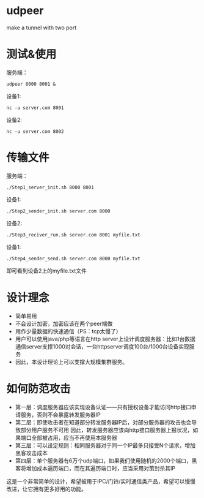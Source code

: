# udpeer
make a tunnel with two port

# 测试&使用
服务端：
```
udpeer 8000 8001 &
```
设备1:
```
nc -u server.com 8001
```
设备2:
```
nc -u server.com 8002
```
# 传输文件
  服务端：
  ```
  ./Step1_server_init.sh 8000 8001
  ```
  设备1:
  ```
  ./Step2_sender_init.sh server.com 8000
  ```
  设备2:
  ```
  ./Step3_reciver_run.sh server.com 8001 myfile.txt
  ```
  设备1:
  ```
  ./Step4_sender_send.sh server.com 8000 myfile.txt
  ```
  即可看到设备2上的myfile.txt文件


# 设计理念 
* 简单易用
* 不会设计加密，加密应该在两个peer端做
* 用作少量数据的快速通信（PS：tcp太慢了）
* 用户可以使用java/php等语言在http server上设计调度服务器：比如1台数据通信server支撑1000对会话，一台httpserver调度100台/1000台设备实现服务
* 因此，本设计理论上可以支撑大规模集群服务。

# 如何防范攻击
* 第一层：调度服务器应该实现设备认证——只有授权设备才能访问http接口申请服务，否则不会暴露转发服务器IP
* 第二层：即使攻击者在知道部分转发服务器IP后，对部分服务器的攻击也会导致部分用户服务不可用
      因此，转发服务器应该向http接口服务器上报状况，如果端口全部被占用，应当不再使用本服务器
* 第三层：可以设定规则：相同服务器对于同一个IP最多只接受N个请求，增加黑客攻击成本
* 第四层：单个服务器有6万个udp端口，如果我们使用随机的2000个端口，黑客将增加成本遍历端口，而在其遍历端口时，应当采用对策封杀其IP


这是一个非常简单的设计，希望被用于IPC/门铃/实时通信类产品，希望可以慢慢改进，让它拥有更多好用的功能。

